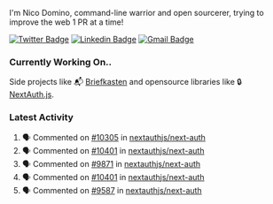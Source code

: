 
I'm Nico Domino, command-line warrior and open sourcerer, trying to improve the web 1 PR at a time!

[![Twitter Badge](https://img.shields.io/badge/-@ndom91-1ca0f1?style=flat-square&labelColor=1ca0f1&logo=twitter&logoColor=white&link=https://twitter.com/ndom91)](https://twitter.com/ndom91) [![Linkedin Badge](https://img.shields.io/badge/-ndom91-blue?style=flat-square&logo=Linkedin&logoColor=white&link=https://www.linkedin.com/in/ndom91/)](https://www.linkedin.com/in/ndom91/) [![Gmail Badge](https://img.shields.io/badge/-yo@ndo.dev-c14438?style=flat-square&logo=mail.ru&logoColor=white&link=mailto:yo@ndo.dev)](mailto:yo@ndo.dev)

### Currently Working On..

Side projects like 📬 [Briefkasten](https://briefkastenhq.com) and opensource libraries like 🔒 [NextAuth.js](https://github.com/nextauthjs/next-auth).

<!--START_SECTION_PROFILE_VIEWS:readme-info-->
<!--END_SECTION_PROFILE_VIEWS:readme-info-->

<!--START_SECTION_DAILY_COMMIT:readme-info-->
<!--END_SECTION_DAILY_COMMIT:readme-info-->

<!--START_SECTION_WEEKLY_COMMIT:readme-info-->
<!--END_SECTION_WEEKLY_COMMIT:readme-info-->

### Latest Activity

<!--START_SECTION:activity-->
1. 🗣 Commented on [#10305](https://github.com/nextauthjs/next-auth/pull/10305#issuecomment-2022939939) in [nextauthjs/next-auth](https://github.com/nextauthjs/next-auth)
2. 🗣 Commented on [#10401](https://github.com/nextauthjs/next-auth/pull/10401#issuecomment-2022402274) in [nextauthjs/next-auth](https://github.com/nextauthjs/next-auth)
3. 🗣 Commented on [#9871](https://github.com/nextauthjs/next-auth/pull/9871#issuecomment-2020798242) in [nextauthjs/next-auth](https://github.com/nextauthjs/next-auth)
4. 🗣 Commented on [#10401](https://github.com/nextauthjs/next-auth/pull/10401#issuecomment-2020789557) in [nextauthjs/next-auth](https://github.com/nextauthjs/next-auth)
5. 🗣 Commented on [#9587](https://github.com/nextauthjs/next-auth/pull/9587#issuecomment-2020783536) in [nextauthjs/next-auth](https://github.com/nextauthjs/next-auth)
<!--END_SECTION:activity-->
